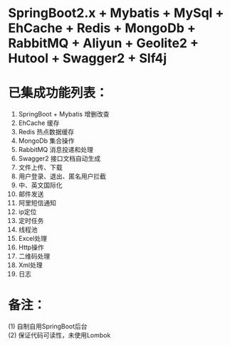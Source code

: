 # SpringBoot2.x + Mybatis + MySql + EhCache + Redis + MongoDb + RabbitMQ + Aliyun + Geolite2 + Hutool + Swagger2 + Slf4j


# 已集成功能列表：

1. SpringBoot + Mybatis 增删改查
2. EhCache 缓存
3. Redis 热点数据缓存
4. MongoDb 集合操作
5. RabbitMQ 消息投递和处理
6. Swagger2 接口文档自动生成  
7. 文件上传、下载  
8. 用户登录、退出、匿名用户拦截  
9. 中、英文国际化  
10. 邮件发送  
11. 阿里短信通知
12. ip定位
13. 定时任务  
14. 线程池  
15. Excel处理  
16. Http操作  
17. 二维码处理  
18. Xml处理  
19. 日志  
  
  
# 备注：

(1) 自制自用SpringBoot后台  
(2) 保证代码可读性，未使用Lombok
